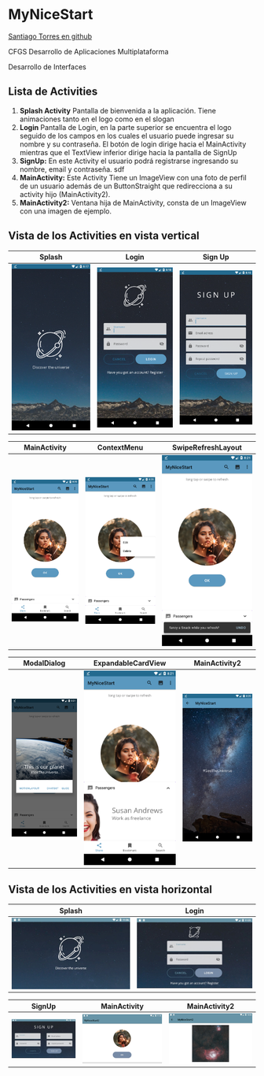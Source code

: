 # MyNiceStart

[Santiago Torres en github](https://github.com/santiagoTorres27)

CFGS Desarrollo de Aplicaciones Multiplataforma

Desarrollo de Interfaces

## Lista de Activities
1. **Splash Activity**
    Pantalla de bienvenida a la aplicación. Tiene animaciones tanto en el logo como en el slogan
2. **Login**
    Pantalla de Login, en la parte superior se encuentra el logo seguido de los campos en los cuales el usuario puede ingresar su nombre y su contraseña. El botón de login dirige hacia el MainActivity mientras que el TextView inferior dirige hacia la pantalla de SignUp
3. **SignUp:** En este Activity el usuario podrá registrarse ingresando su nombre, email y contraseña.
    sdf
4. **MainActivity:**
   Este Activity Tiene un ImageView con una foto de perfil de un usuario además de un ButtonStraight que redirecciona a su activity hijo (MainActivity2).
5. **MainActivity2:** Ventana hija de MainActivity, consta de un ImageView con una imagen de ejemplo.

## Vista de los Activities en vista vertical
Splash | Login | Sign Up
------ | ----- | ------
![](img/splash.png) | ![](img/login.png) | ![](img/signup.png)

MainActivity| ContextMenu | SwipeRefreshLayout
---|---|---|
![](img/mainactivity1.png)|![](img/contextmenu.png)|![](img/swipe.png)

ModalDialog| ExpandableCardView | MainActivity2
---|---|---|
![](img/modaldialog.png)|![](img/expandable.png)|![](img/mainactivity2.png)

## Vista de los Activities en vista horizontal
Splash | Login
-------|------
![](img/SplashHorizontal.jpg)|![](img/LoginHorizontal.jpg)

SignUp | MainActivity | MainActivity2
-------|------|--------
![](img/signUpHorizontal.jpg)|![](img/MainActivityHorizontal.jpg)|![](img/MainActivity2Horizontal.jpg)
